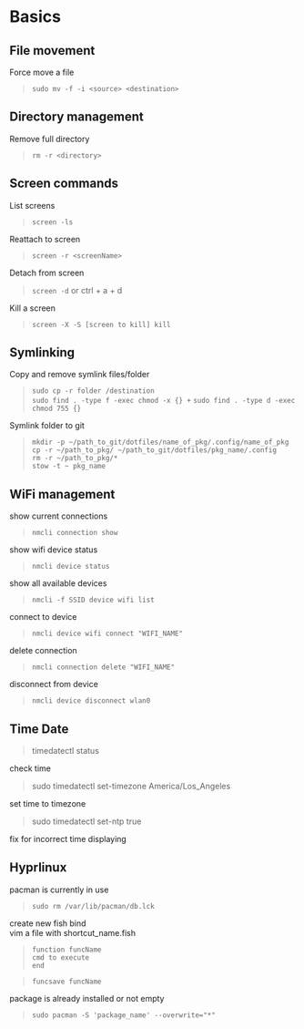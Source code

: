 # Basics

## File movement

Force move a file

> `sudo mv -f -i <source> <destination>`

## Directory management

Remove full directory

> `rm -r <directory>`

## Screen commands

List screens

> `screen -ls`

Reattach to screen

> `screen -r <screenName>`

Detach from screen

> `screen -d` or ctrl + a + d

Kill a screen

> `screen -X -S [screen to kill] kill`

## Symlinking

Copy and remove symlink files/folder

> `sudo cp -r folder /destination`  
> `sudo find . -type f -exec chmod -x {} +` 
> `sudo find . -type d -exec chmod 755 {}`  

Symlink folder to git

> `mkdir -p ~/path_to_git/dotfiles/name_of_pkg/.config/name_of_pkg`  
> `cp -r ~/path_to_pkg/ ~/path_to_git/dotfiles/pkg_name/.config`    
> `rm -r ~/path_to_pkg/*`   
> `stow -t ~ pkg_name`  


## WiFi management

show current connections

> `nmcli connection show`

show wifi device status

> `nmcli device status`

show all available devices

> `nmcli -f SSID device wifi list`

connect to device

> `nmcli device wifi connect "WIFI_NAME"`

delete connection

> `nmcli connection delete "WIFI_NAME"`

disconnect from device

> `nmcli device disconnect wlan0`


## Time Date

> timedatectl status

check time

> sudo timedatectl set-timezone America/Los_Angeles

set time to timezone

> sudo timedatectl set-ntp true

fix for incorrect time displaying

## Hyprlinux

pacman is currently in use

> `sudo rm /var/lib/pacman/db.lck`

create new fish bind    
vim a file with shortcut_name.fish

> `function funcName`           
>   `cmd to execute`         
>   `end`

> `funcsave funcName`


package is already installed or not empty

> `sudo pacman -S 'package_name' --overwrite="*"`

